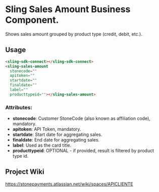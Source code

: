 # Sling Sales Amount Business Component.

Shows sales amount grouped by product type (credit, debit, etc.).


## Usage

```html
<sling-sdk-connect></sling-sdk-connect>
<sling-sales-amount
  stonecode=""
  apitoken=""
  startdate=""
  finaldate=""
  label=""
  producttypeid=""></sling-sales-amount>
```

### Attributes:
- **stonecode**: Customer StoneCode (also known as affiliation code), mandatory.
- **apitoken**: API Token, mandatory.
- **startdate**: Start date for aggregating sales.
- **finaldate**: End date for aggregating sales.
- **label**: Used as the card title.
- **producttypeid**: OPTIONAL - if provided, result is filtered by product type id.


## Project Wiki

https://stonepayments.atlassian.net/wiki/spaces/APICLIENTE
